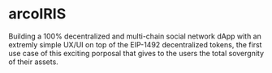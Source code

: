 # arcoIRIS
Building a 100% decentralized and multi-chain social network dApp with an extremly simple UX/UI on top of the EIP-1492 decentralized tokens, the first use case of this exciting porposal that gives to the users the total sovergnity of their assets.
